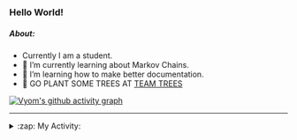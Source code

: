### Hello World!

##### About:
- Currently I am a student.
- 🌱 I’m currently learning about Markov Chains.
- 🌱 I’m learning how to make better documentation.
- 🌱 GO PLANT SOME TREES AT [TEAM TREES](https://teamtrees.org/)

[![Vyom's github activity graph](https://activity-graph.herokuapp.com/graph?username=Vyvy-vi)](https://github.com/ashutosh00710/github-readme-activity-graph)

---
<details>
  <summary>:zap: My Activity:</summary>
  
<!--START_SECTION:waka-->
![Code Time](http://img.shields.io/badge/Code%20Time-826%20hrs%2042%20mins-blue)

**I'm a Night 🦉** 

```text
🌞 Morning    67 commits     ██░░░░░░░░░░░░░░░░░░░░░░░   8.22% 
🌆 Daytime    200 commits    ██████░░░░░░░░░░░░░░░░░░░   24.54% 
🌃 Evening    281 commits    ████████░░░░░░░░░░░░░░░░░   34.48% 
🌙 Night      267 commits    ████████░░░░░░░░░░░░░░░░░   32.76%

```
📅 **I'm Most Productive on Sunday** 

```text
Monday       77 commits     ██░░░░░░░░░░░░░░░░░░░░░░░   9.45% 
Tuesday      132 commits    ████░░░░░░░░░░░░░░░░░░░░░   16.2% 
Wednesday    122 commits    ███░░░░░░░░░░░░░░░░░░░░░░   14.97% 
Thursday     107 commits    ███░░░░░░░░░░░░░░░░░░░░░░   13.13% 
Friday       108 commits    ███░░░░░░░░░░░░░░░░░░░░░░   13.25% 
Saturday     92 commits     ██░░░░░░░░░░░░░░░░░░░░░░░   11.29% 
Sunday       177 commits    █████░░░░░░░░░░░░░░░░░░░░   21.72%

```


📊 **This Week I Spent My Time On** 

```text
🔥 Editors: 
VS Code                  8 hrs 20 mins       ██████████████████████░░░   89.17% 
Vim                      1 hr                ██░░░░░░░░░░░░░░░░░░░░░░░   10.83%

🐱‍💻 Projects: 
developer-rubric-discord-6 hrs 45 mins       ██████████████████░░░░░░░   72.19% 
praise                   1 hr 55 mins        █████░░░░░░░░░░░░░░░░░░░░   20.49% 
discord-bot              22 mins             █░░░░░░░░░░░░░░░░░░░░░░░░   4.01% 
onboarding-bot           18 mins             ░░░░░░░░░░░░░░░░░░░░░░░░░   3.31%

```


 Last Updated on 21/06/2022 17:12:44 UTC
<!--END_SECTION:waka-->
</details>

